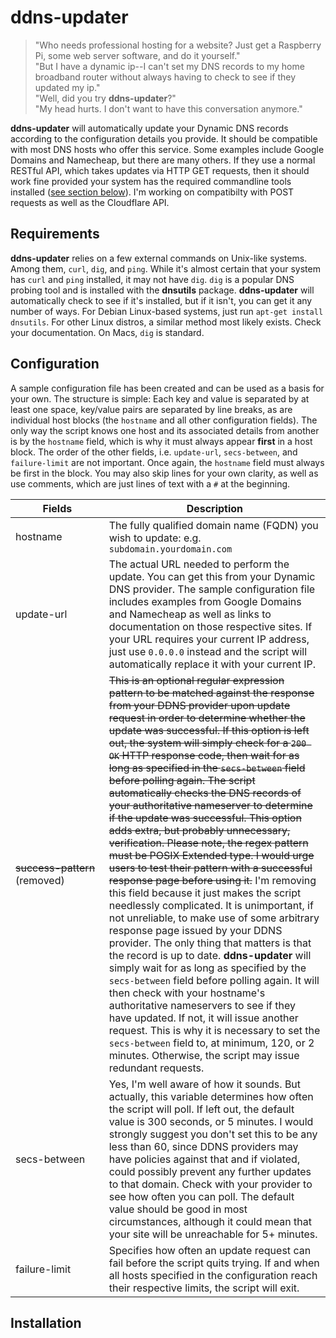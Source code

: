 # ddns-updater
> "Who needs professional hosting for a website? Just get a Raspberry Pi, some web server software, and do it yourself."  
> "But I have a dynamic ip--I can't set my DNS records to my home broadband router without always having to check to see if they updated my ip."  
> "Well, did you try **ddns-updater**?"  
> "My head hurts. I don't want to have this conversation anymore."

**ddns-updater** will automatically update your Dynamic DNS records according to the configuration details you provide. It should be compatible with most DNS hosts who offer this service. Some examples include Google Domains and Namecheap, but there are many others. If they use a normal RESTful API, which takes updates via HTTP GET requests, then it should work fine provided your system has the required commandline tools installed ([see section below](#requirements)). I'm working on compatibilty with POST requests as well as the Cloudflare API.

## Requirements
**ddns-updater** relies on a few external commands on Unix-like systems. Among them, `curl`, `dig`, and `ping`. While it's almost certain that your system has `curl` and `ping` installed, it may not have `dig`. `dig` is a popular DNS probing tool and is installed with the **dnsutils** package. **ddns-updater** will automatically check to see if it's installed, but if it isn't, you can get it any number of ways. For Debian Linux-based systems, just run `apt-get install dnsutils`. For other Linux distros, a similar method most likely exists. Check your documentation. On Macs, `dig` is standard.

## Configuration
A sample configuration file has been created and can be used as a basis for your own. The structure is simple: Each key and value is separated by at least one space, key/value pairs are separated by line breaks, as are individual host blocks (the `hostname` and all other configuration fields). The only way the script knows one host and its associated details from another is by the `hostname` field, which is why it must always appear **first** in a host block. The order of the other fields, i.e. `update-url`, `secs-between`, and `failure-limit` are not important. Once again, the `hostname` field must always be first in the block. You may also skip lines for your own clarity, as well as use comments, which are just lines of text with a `#` at the beginning.

&nbsp;&nbsp;&nbsp;&nbsp;&nbsp;&nbsp;&nbsp;&nbsp;&nbsp;&nbsp;Fields&nbsp;&nbsp;&nbsp;&nbsp;&nbsp;&nbsp;&nbsp;&nbsp;&nbsp;&nbsp; | Description 
--- |--- 
hostname | The fully qualified domain name (FQDN) you wish to update: e.g. `subdomain.yourdomain.com`
update-url | The actual URL needed to perform the update. You can get this from your Dynamic DNS provider. The sample configuration file includes examples from Google Domains and Namecheap as well as links to documentation on those respective sites. If your URL requires your current IP address, just use `0.0.0.0` instead and the script will automatically replace it with your current IP.
~~success-pattern~~ (removed) | ~~This is an optional regular expression pattern to be matched against the response from your DDNS provider upon update request in order to determine whether the update was successful. If this option is left out, the system will simply check for a `200 OK` HTTP response code, then wait for as long as specified in the `secs-between` field before polling again. The script automatically checks the DNS records of your authoritative nameserver to determine if the update was successful. This option adds extra, but probably unnecessary, verification. Please note, the regex pattern must be POSIX Extended type. I would urge users to test their pattern with a successful response page before using it.~~ I'm removing this field because it just makes the script needlessly complicated. It is unimportant, if not unreliable, to make use of some arbitrary response page issued by your DDNS provider. The only thing that matters is that the record is up to date. **ddns-updater** will simply wait for as long as specified by the `secs-between` field before polling again. It will then check with your hostname's authoritative nameservers to see if they have updated. If not, it will issue another request. This is why it is necessary to set the `secs-between` field to, at minimum, 120, or 2 minutes. Otherwise, the script may issue redundant requests.
secs-between | Yes, I'm well aware of how it sounds. But actually, this variable determines how often the script will poll. If left out, the default value is 300 seconds, or 5 minutes. I would strongly suggest you don't set this to be any less than 60, since DDNS providers may have policies against that and if violated, could possibly prevent any further updates to that domain. Check with your provider to see how often you can poll. The default value should be good in most circumstances, although it could mean that your site will be unreachable for 5+ minutes.
failure-limit | Specifies how often an update request can fail before the script quits trying. If and when all hosts specified in the configuration reach their respective limits, the script will exit.


## Installation
